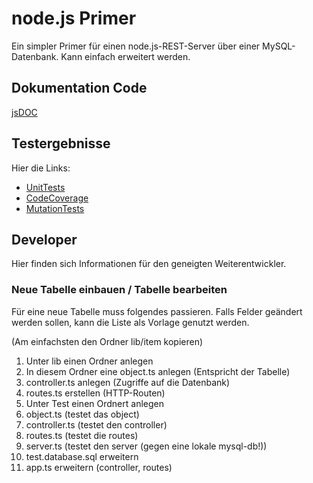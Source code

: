 # node.js Primer

Ein simpler Primer für einen node.js-REST-Server über einer MySQL-Datenbank.
Kann einfach erweitert werden.


## Dokumentation Code

[jsDOC](jsdoc/)

## Testergebnisse

Hier die Links:

* [UnitTests](mochawesome-report/mochawesome.html)
* [CodeCoverage](coverage/)
* [MutationTests](mutation/html)


## Developer

Hier finden sich Informationen für den geneigten Weiterentwickler.

### Neue Tabelle einbauen / Tabelle bearbeiten

Für eine neue Tabelle muss folgendes passieren. Falls Felder geändert werden sollen, kann die Liste als Vorlage genutzt werden.

(Am einfachsten den Ordner lib/item kopieren)

1. Unter lib einen Ordner anlegen
2. In diesem Ordner eine object.ts anlegen (Entspricht der Tabelle)
3. controller.ts anlegen (Zugriffe auf die Datenbank)
4. routes.ts erstellen (HTTP-Routen)
5. Unter Test einen Ordnert anlegen
6. object.ts (testet das object)
7. controller.ts (testet den controller)
8. routes.ts (testet die routes)
9. server.ts (testet den server (gegen eine lokale mysql-db!))
10. test.database.sql erweitern
11. app.ts erweitern (controller, routes)
